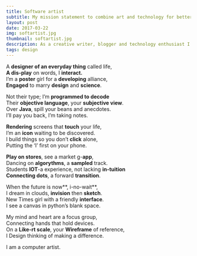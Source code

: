 ```yaml
---
title: Software artist
subtitle: My mission statement to combine art and technology for better development
layout: post
date: 2017-03-22
img: softartist.jpg
thumbnail: softartist.jpg
description: As a creative writer, blogger and technology enthusiast I wondered whether I wanted to be an artist or a computer engineer. Then, I realised I didn't have to choose. I could be both. I decided to carve for myself my own place, my own position -- a software artist.
tags: design
---
```

A **designer of an everyday thing** called life,  
**A dis-play** on words, I **interact.**  
I’m a **poster** girl for a **developing** alliance,  
**Engaged** to marry **design** and **science**.

Not their type; I’m **programmed to decode**  
Their **objective language**, your **subjective view**.  
Over **Java**, spill your beans and anecdotes.  
I’ll pay you back, I’m taking notes.

**Rendering** screens that **touch** your life,  
I’m an **icon** waiting to be discovered.  
I build things so you don’t **click** alone,  
Putting the ‘I’ first on your phone.

**Play on stores**, see a market g-**app**,  
Dancing on **algorythms**, a **sampled** track.  
Students **IOT**-a experience, not lacking **in-tuition**  
**Connecting dots**, a forward **transition**.

When the future is now**, i-no-wait**,  
I dream in clouds, **invision** then **sketch**.  
New Times girl with a friendly **interface**.  
I see a canvas in python’s blank space.

My mind and heart are a focus group,  
Connecting hands that hold devices.  
On a **Like-rt scale**, your **Wireframe** of reference,  
I Design thinking of making a difference.

I am a computer artist.